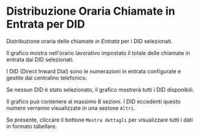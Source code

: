 # Distribuzione Oraria Chiamate in Entrata per DID

Distribuzione oraria delle chiamate *in Entrata* per i DID selezionati.

Il grafico mostra nell'orario lavorativo impostato il totale delle chiamate in
entrata dai DID selezionati.

I DID (Direct Inward Dial) sono le numerazioni in entrata configurate e gestite
dal centralino telefonico.

Se nessun DID è stato selezionato, il grafico mostrerà tutti i DID disponibili.

Il grafico può contenere al massimo 8 sezioni. I DID eccedenti questo numero
verranno visualizzate in una sezione `Altri`.

Se presente, cliccare il bottone `Mostra dettagli` per visualizzare tutti i dati
in formato tabellare.

